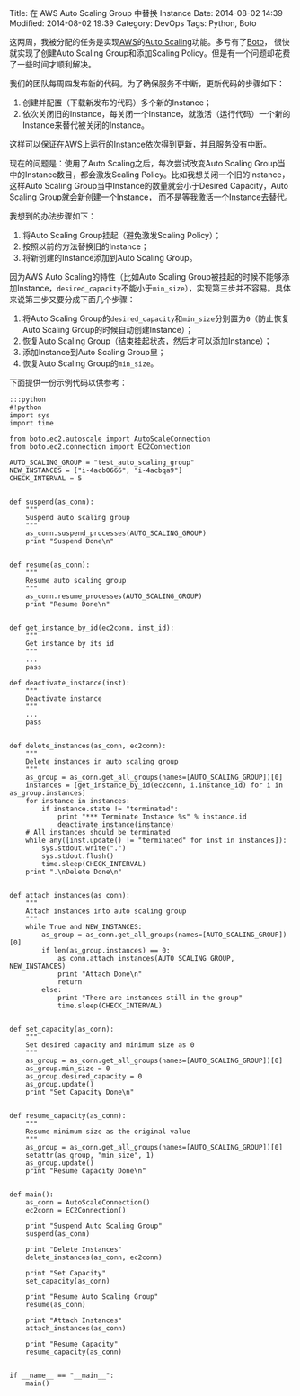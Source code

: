 Title: 在 AWS Auto Scaling Group 中替换 Instance
Date: 2014-08-02 14:39
Modified: 2014-08-02 19:39
Category: DevOps
Tags: Python, Boto

这两周，我被分配的任务是实现[AWS](http://aws.amazon.com/)的[Auto Scaling](http://aws.amazon.com/autoscaling/)功能。多亏有了[Boto](https://github.com/boto/boto)， 很快就实现了创建Auto Scaling Group和添加Scaling Policy。但是有一个问题却花费了一些时间才顺利解决。

我们的团队每周四发布新的代码。为了确保服务不中断，更新代码的步骤如下：

1. 创建并配置（下载新发布的代码）多个新的Instance；
2. 依次关闭旧的Instance，每关闭一个Instance，就激活（运行代码）一个新的Instance来替代被关闭的Instance。

这样可以保证在AWS上运行的Instance依次得到更新，并且服务没有中断。

现在的问题是：使用了Auto Scaling之后，每次尝试改变Auto Scaling Group当中的Instance数目，都会激发Scaling Policy。比如我想关闭一个旧的Instance，这样Auto Scaling Group当中Instance的数量就会小于Desired Capacity，Auto Scaling Group就会新创建一个Instance， 而不是等我激活一个Instance去替代。

我想到的办法步骤如下：

1. 将Auto Scaling Group挂起（避免激发Scaling Policy）；
2. 按照以前的方法替换旧的Instance；
3. 将新创建的Instance添加到Auto Scaling Group。

因为AWS Auto Scaling的特性（比如Auto Scaling Group被挂起的时候不能够添加Instance，`desired_capacity`不能小于`min_size`），实现第三步并不容易。具体来说第三步又要分成下面几个步骤：

1. 将Auto Scaling Group的`desired_capacity`和`min_size`分别置为`0`（防止恢复Auto Scaling Group的时候自动创建Instance）；
2. 恢复Auto Scaling Group（结束挂起状态，然后才可以添加Instance）；
3. 添加Instance到Auto Scaling Group里；
4. 恢复Auto Scaling Group的`min_size`。

下面提供一份示例代码以供参考：

	:::python
    #!python
    import sys
    import time

    from boto.ec2.autoscale import AutoScaleConnection
    from boto.ec2.connection import EC2Connection

    AUTO_SCALING_GROUP = "test_auto_scaling_group"
    NEW_INSTANCES = ["i-4acb0666", "i-4acbqa9"]
    CHECK_INTERVAL = 5


    def suspend(as_conn):
        """
        Suspend auto scaling group
        """
        as_conn.suspend_processes(AUTO_SCALING_GROUP)
        print "Suspend Done\n"


    def resume(as_conn):
        """
        Resume auto scaling group
        """
        as_conn.resume_processes(AUTO_SCALING_GROUP)
        print "Resume Done\n"


    def get_instance_by_id(ec2conn, inst_id):
        """
        Get instance by its id
        """
        ...
        pass

    def deactivate_instance(inst):
        """
        Deactivate instance
        """
        ...
        pass


    def delete_instances(as_conn, ec2conn):
        """
        Delete instances in auto scaling group
        """
        as_group = as_conn.get_all_groups(names=[AUTO_SCALING_GROUP])[0]
        instances = [get_instance_by_id(ec2conn, i.instance_id) for i in as_group.instances]
        for instance in instances:
            if instance.state != "terminated":
                print "*** Terminate Instance %s" % instance.id
                deactivate_instance(instance)
        # All instances should be terminated
        while any([inst.update() != "terminated" for inst in instances]):
            sys.stdout.write(".")
            sys.stdout.flush()
            time.sleep(CHECK_INTERVAL)
        print ".\nDelete Done\n"


    def attach_instances(as_conn):
        """
        Attach instances into auto scaling group
        """
        while True and NEW_INSTANCES:
            as_group = as_conn.get_all_groups(names=[AUTO_SCALING_GROUP])[0]
            if len(as_group.instances) == 0:
                as_conn.attach_instances(AUTO_SCALING_GROUP, NEW_INSTANCES)
                print "Attach Done\n"
                return
            else:
                print "There are instances still in the group"
                time.sleep(CHECK_INTERVAL)


    def set_capacity(as_conn):
        """
        Set desired capacity and minimum size as 0
        """
        as_group = as_conn.get_all_groups(names=[AUTO_SCALING_GROUP])[0]
        as_group.min_size = 0
        as_group.desired_capacity = 0
        as_group.update()
        print "Set Capacity Done\n"


    def resume_capacity(as_conn):
        """
        Resume minimum size as the original value
        """
        as_group = as_conn.get_all_groups(names=[AUTO_SCALING_GROUP])[0]
        setattr(as_group, "min_size", 1)
        as_group.update()
        print "Resume Capacity Done\n"


    def main():
        as_conn = AutoScaleConnection()
        ec2conn = EC2Connection()

        print "Suspend Auto Scaling Group"
        suspend(as_conn)

        print "Delete Instances"
        delete_instances(as_conn, ec2conn)

        print "Set Capacity"
        set_capacity(as_conn)

        print "Resume Auto Scaling Group"
        resume(as_conn)

        print "Attach Instances"
        attach_instances(as_conn)

        print "Resume Capacity"
        resume_capacity(as_conn)


    if __name__ == "__main__":
        main()
